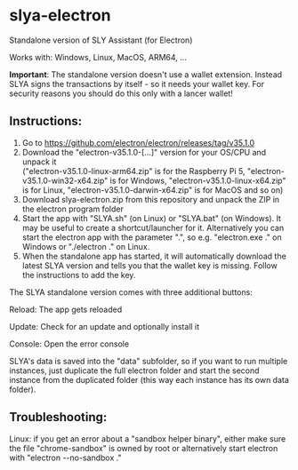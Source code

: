 # slya-electron
Standalone version of SLY Assistant (for Electron)

Works with: Windows, Linux, MacOS, ARM64, ...

**Important**: The standalone version doesn't use a wallet extension. Instead SLYA signs the transactions by itself - so it needs your wallet key. For security reasons you should do this only with a lancer wallet!

## Instructions:
1) Go to https://github.com/electron/electron/releases/tag/v35.1.0
2) Download the "electron-v35.1.0-[...]" version for your OS/CPU and unpack it\
("electron-v35.1.0-linux-arm64.zip" is for the Raspberry Pi 5, "electron-v35.1.0-win32-x64.zip" is for Windows, "electron-v35.1.0-linux-x64.zip" is for Linux, "electron-v35.1.0-darwin-x64.zip" is for MacOS and so on)
3) Download slya-electron.zip from this repository and unpack the ZIP in the electron program folder
4) Start the app with "SLYA.sh" (on Linux) or "SLYA.bat" (on Windows). It may be useful to create a shortcut/launcher for it. Alternatively you can start the electron app with the parameter ".", so e.g. "electron.exe ." on Windows or "./electron ." on Linux.
5) When the standalone app has started, it will automatically download the latest SLYA version and tells you that the wallet key is missing. Follow the instructions to add the key.

The SLYA standalone version comes with three additional buttons:

Reload: The app gets reloaded

Update: Check for an update and optionally install it

Console: Open the error console

SLYA's data is saved into the "data" subfolder, so if you want to run multiple instances, just duplicate the full electron folder and start the second instance from the duplicated folder (this way each instance has its own data folder).

## Troubleshooting:
Linux: if you get an error about a "sandbox helper binary", either make sure the file "chrome-sandbox" is owned by root or alternatively start electron with "electron --no-sandbox ." 
